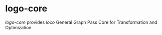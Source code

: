 # logo-core

_logo-core_ provides _loco_ General Graph Pass Core for Transformation and Optimization
